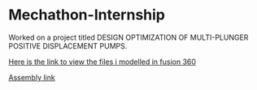 # Mechathon-Internship
Worked on a project titled DESIGN OPTIMIZATION OF MULTI-PLUNGER POSITIVE DISPLACEMENT PUMPS.


[Here is the link to view the files i modelled in fusion 360](https://gmail664389.autodesk360.com/g/projects/20210424406144106/data/dXJuOmFkc2sud2lwcHJvZDpmcy5mb2xkZXI6Y28uS2tuczRJOXhSVlNfd0lrTUxxWng1Zw==.)

[Assembly link](https://a360.co/3hNtOxA)
